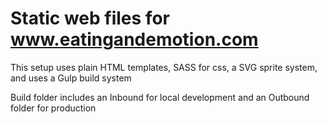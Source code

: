 # Static web files for www.eatingandemotion.com

This setup uses plain HTML templates, SASS for css, a SVG sprite system, and uses a Gulp build system

Build folder includes an Inbound for local development and an Outbound folder for production 